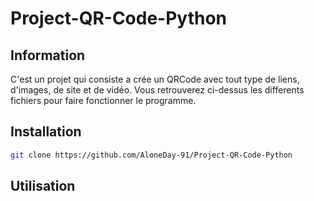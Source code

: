 # Project-QR-Code-Python
## Information
C'est un projet qui consiste a crée un QRCode avec tout type de liens, d'images, de site et de vidéo.
Vous retrouverez ci-dessus les differents fichiers pour faire fonctionner le programme.

## Installation
```bash
git clone https://github.com/AloneDay-91/Project-QR-Code-Python
```
## Utilisation
